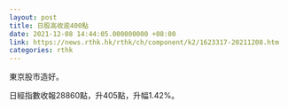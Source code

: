 ```yaml
---
layout: post
title: 日股高收逾400點
date: 2021-12-08 14:44:05.000000000 +08:00
link: https://news.rthk.hk/rthk/ch/component/k2/1623317-20211208.htm
categories: rthk
---
```


東京股市造好。

日經指數收報28860點，升405點，升幅1.42%。
